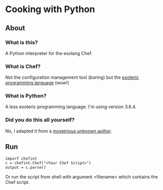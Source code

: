 # Cooking with Python

## About

### What is this?
A Python interpreter for the esolang Chef.

### What is Chef?
Not the configuration management tool (boring) but the [esoteric programming language](http://www.dangermouse.net/esoteric/chef.html) (wow!)

### What is Python?
A less esoteric programming language. I'm using version 3.6.4.

### Did you do this all yourself?
No, I adapted it from a [mysterious unknown author](http://web.archive.org/web/20070814100416/http://rename.noll8.nu/sp3tt/chef.py).

## Run

`imporf chefint`\
`c = chefint.Chef("<Your Chef Script>")`\
`output = c.parse()`

Or run the script from shell with argument \<filename\> which contains the Chef script.
